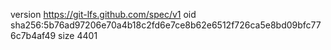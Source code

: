 version https://git-lfs.github.com/spec/v1
oid sha256:5b76ad97206e70a4b18c2fd6e7ce8b62e6512f726ca5e8bd09bfc776c7b4af49
size 4401
